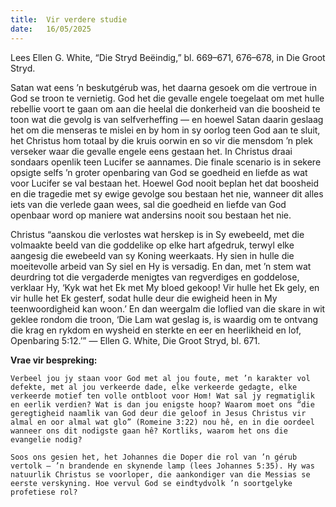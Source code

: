 ```yaml
---
title:  Vir verdere studie
date:   16/05/2025
---
```


Lees Ellen G. White, “Die Stryd Beëindig,” bl. 669–671, 676–678, in Die Groot Stryd.

Satan wat eens ’n beskutgérub was, het daarna gesoek om die vertroue in God se troon te vernietig. God het die gevalle engele toegelaat om met hulle rebellie voort te gaan om aan die heelal die donkerheid van die boosheid te toon wat die gevolg is van selfverheffing — en hoewel Satan daarin geslaag het om die menseras te mislei en by hom in sy oorlog teen God aan te sluit, het Christus hom totaal by die kruis oorwin en so vir die mensdom ’n plek verseker waar die gevalle engele eens gestaan het. In Christus draai sondaars openlik teen Lucifer se aannames. Die finale scenario is in sekere opsigte selfs ’n groter openbaring van God se goedheid en liefde as wat voor Lucifer se val bestaan het. Hoewel God nooit beplan het dat boosheid en die tragedie met sy ewige gevolge sou bestaan het nie, wanneer dit alles iets van die verlede gaan wees, sal die goedheid en liefde van God openbaar word op maniere wat andersins nooit sou bestaan het nie.

Christus “aanskou die verlostes wat herskep is in Sy ewebeeld, met die volmaakte beeld van die goddelike op elke hart afgedruk, terwyl elke aangesig die ewebeeld van sy Koning weerkaats. Hy sien in hulle die moeitevolle arbeid van Sy siel en Hy is versadig. En dan, met ’n stem wat deurdring tot die vergaderde menigtes van regverdiges en goddelose, verklaar Hy, ‘Kyk wat het Ek met My bloed gekoop! Vir hulle het Ek gely, en vir hulle het Ek gesterf, sodat hulle deur die ewigheid heen in My teenwoordigheid kan woon.’ En dan weergalm die loflied van die skare in wit geklee rondom die troon, ‘Die Lam wat geslag is, is waardig om te ontvang die krag en rykdom en wysheid en sterkte en eer en heerlikheid en lof, Openbaring 5:12.’” — Ellen G. White, Die Groot Stryd, bl. 671.

**Vrae vir bespreking:**

`Verbeel jou jy staan voor God met al jou foute, met ’n karakter vol defekte, met al jou verkeerde dade, elke verkeerde gedagte, elke verkeerde motief ten volle ontbloot voor Hom! Wat sal jy regmatiglik en eerlik verdien? Wat is dan jou enigste hoop? Waarom moet ons “die geregtigheid naamlik van God deur die geloof in Jesus Christus vir almal en oor almal wat glo” (Romeine 3:22) nou hê, en in die oordeel wanneer ons dit nodigste gaan hê? Kortliks, waarom het ons die evangelie nodig?`

`Soos ons gesien het, het Johannes die Doper die rol van ’n gérub vertolk – ’n brandende en skynende lamp (lees Johannes 5:35). Hy was natuurlik Christus se voorloper, die aankondiger van die Messias se eerste verskyning. Hoe vervul God se eindtydvolk ’n soortgelyke profetiese rol?`